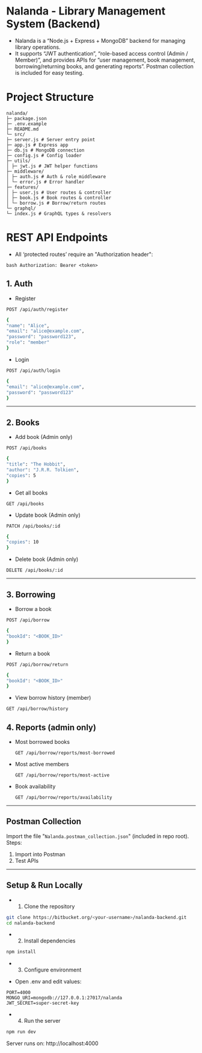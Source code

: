 # Nalanda - Library Management System (Backend)

* Nalanda is a “Node.js + Express + MongoDB” backend for managing library operations.  
* It supports “JWT authentication”, “role-based access control (Admin / Member)”, and provides APIs for ”user management, book management, borrowing/returning books, and generating reports”. Postman collection is included for easy testing.
# Project Structure
```
nalanda/
├─ package.json
├─ .env.example
├─ README.md
└─ src/
├─ server.js # Server entry point
├─ app.js # Express app
├─ db.js # MongoDB connection
├─ config.js # Config loader
├─ utils/
│ ├─ jwt.js # JWT helper functions
├─ middleware/
│ ├─ auth.js # Auth & role middleware
│ └─ error.js # Error handler
├─ features/
│ ├─ user.js # User routes & controller
│ ├─ book.js # Book routes & controller
│ └─ borrow.js # Borrow/return routes
└─ graphql/
└─ index.js # GraphQL types & resolvers
```
# REST API Endpoints

* All ‘protected routes’ require an "Authorization header":  

```bash Authorization: Bearer <token>```

## 1. Auth

* Register
``` 
POST /api/auth/register
```
``` bash
{
"name": "Alice",
"email": "alice@example.com",
"password": "password123",
"role": "member"
}
```

* Login

```
POST /api/auth/login
```
```bash
{
"email": "alice@example.com",
"password": "password123"
}
```

---

## 2. Books
- Add book (Admin only)
```
POST /api/books
```
```bash
{
"title": "The Hobbit",
"author": "J.R.R. Tolkien",
"copies": 5
}
```

- Get all books
```
GET /api/books
```

- Update book (Admin only)
```
PATCH /api/books/:id
```
```bash
{
"copies": 10
}
```
- Delete book (Admin only)
```
DELETE /api/books/:id
```
---

## 3. Borrowing
- Borrow a book
```
POST /api/borrow
```
```bash
{
"bookId": "<BOOK_ID>"
}
```
- Return a book
```
POST /api/borrow/return
```
```bash
{
"bookId": "<BOOK_ID>"
}
```
- View borrow history (member)
```
GET /api/borrow/history
```
## 4. Reports (admin only)
- Most borrowed books  
  ```
  GET /api/borrow/reports/most-borrowed
  ```
- Most active members  
  ```
  GET /api/borrow/reports/most-active
  ```
- Book availability  
  ```
  GET /api/borrow/reports/availability
  ```

---

## Postman Collection

Import the file "`Nalanda.postman_collection.json`" (included in repo root).  
Steps:
1. Import into Postman  
2. Test APIs

---

## Setup & Run Locally

- 1. Clone the repository
```bash
git clone https://bitbucket.org/<your-username>/nalanda-backend.git
cd nalanda-backend
```
- 2. Install dependencies
```bash
npm install
```
- 3. Configure environment
* Open .env and edit values:
```
PORT=4000
MONGO_URI=mongodb://127.0.0.1:27017/nalanda
JWT_SECRET=super-secret-key
```
- 4. Run the server
```bash
npm run dev
```
Server runs on: http://localhost:4000
